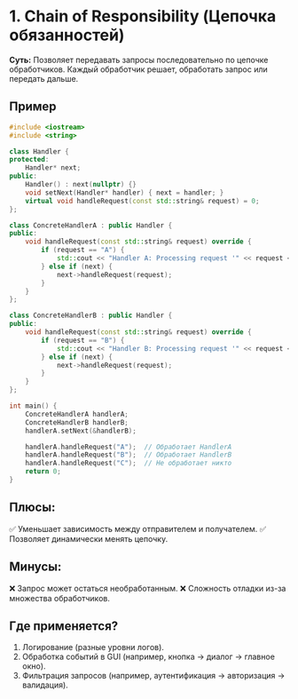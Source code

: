 # 1. Chain of Responsibility (Цепочка обязанностей)
__Суть:__
Позволяет передавать запросы последовательно по цепочке обработчиков. Каждый обработчик решает, обработать запрос или передать дальше.

## Пример
```c++
#include <iostream>
#include <string>

class Handler {
protected:
    Handler* next;
public:
    Handler() : next(nullptr) {}
    void setNext(Handler* handler) { next = handler; }
    virtual void handleRequest(const std::string& request) = 0;
};

class ConcreteHandlerA : public Handler {
public:
    void handleRequest(const std::string& request) override {
        if (request == "A") {
            std::cout << "Handler A: Processing request '" << request << "'\n";
        } else if (next) {
            next->handleRequest(request);
        }
    }
};

class ConcreteHandlerB : public Handler {
public:
    void handleRequest(const std::string& request) override {
        if (request == "B") {
            std::cout << "Handler B: Processing request '" << request << "'\n";
        } else if (next) {
            next->handleRequest(request);
        }
    }
};

int main() {
    ConcreteHandlerA handlerA;
    ConcreteHandlerB handlerB;
    handlerA.setNext(&handlerB);

    handlerA.handleRequest("A");  // Обработает HandlerA
    handlerA.handleRequest("B");  // Обработает HandlerB
    handlerA.handleRequest("C");  // Не обработает никто
    return 0;
}
```
## Плюсы:
✅ Уменьшает зависимость между отправителем и получателем.
✅ Позволяет динамически менять цепочку.

## Минусы:
❌ Запрос может остаться необработанным.
❌ Сложность отладки из-за множества обработчиков.

## Где применяется?
1. Логирование (разные уровни логов).
2. Обработка событий в GUI (например, кнопка → диалог → главное окно).
3. Фильтрация запросов (например, аутентификация → авторизация → валидация).